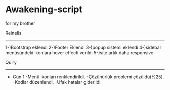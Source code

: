 # Awakening-script
for my brother


Reinells

____

1-)Bootstrap eklendi
2-)Footer Eklendi 
3-)popup sistemi eklendi
4-)sidebar menüsündeki ikonlara hover effecti verildi
5-)site artık daha responsive


Quiry 

____

- Gün 1 
-Menü ikonları renklendirildi.
-Çözünürlük problemi çözüldü(%25).
-Kodlar düzenlendi.
-Ufak hatalar giderildi.
